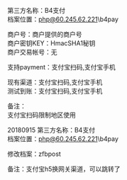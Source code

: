 ﻿第三方名称：B4支付  
档案位置：php@60.245.62.221\b4pay  
  
商户号：商户提供的商户号  
商户密钥KEY：HmacSHA1秘钥  
商户交易帐号：无  
  
支持payment：支付宝扫码,支付宝手机  
  
现有渠道：支付宝扫码,支付宝手机  
测试到账：支付宝扫码,支付宝手机  
  
备注：  
支付宝扫码限制地区使用  

20180915
第三方名称：B4支付  
档案位置：php@60.245.62.221\b4pay 

修改档案：zfbpost

备注：支付宝h5换网关渠道，可以跳转了